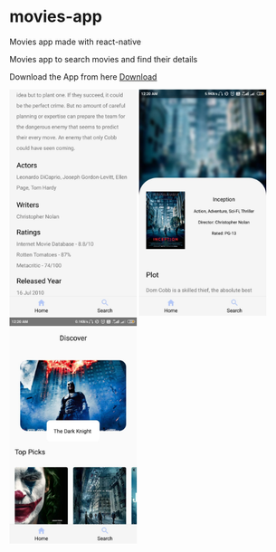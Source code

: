 # movies-app
Movies app made with react-native

Movies app to search movies and find their details


Download the App from here
<a href="https://drive.google.com/file/d/1wWmIE3-ADM7T-T3KMtcHAxjInZTyzl6H/view?usp=sharing">Download</a>

<img src="https://github.com/Daggron/movies-app/blob/master/WhatsApp%20Image%202020-02-07%20at%2012.21.15%20AM%20(1).jpeg" height="400px" />

<img src="https://github.com/Daggron/movies-app/blob/master/WhatsApp%20Image%202020-02-07%20at%2012.21.15%20AM%20(2).jpeg" height="400px" />

<img src="https://github.com/Daggron/movies-app/blob/master/WhatsApp%20Image%202020-02-07%20at%2012.21.15%20AM%20(3).jpeg" height="400px" />

